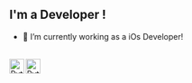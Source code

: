 ## I'm a Developer !
- :telescope: I’m currently working as a iOs Developer!

<br />

<img align="left" alt="Python" width="26px" src="https://cdn.jsdelivr.net/npm/simple-icons@3.4.0/icons/python.svg" />
<img align="left" alt="Python" width="26px" src="https://cdn.jsdelivr.net/npm/simple-icons@3.4.0/icons/swift.svg" />
<br />
